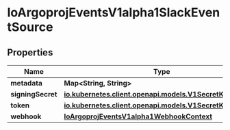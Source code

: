 

# IoArgoprojEventsV1alpha1SlackEventSource


## Properties

Name | Type | Description | Notes
------------ | ------------- | ------------- | -------------
**metadata** | **Map&lt;String, String&gt;** |  |  [optional]
**signingSecret** | [**io.kubernetes.client.openapi.models.V1SecretKeySelector**](io.kubernetes.client.openapi.models.V1SecretKeySelector.md) |  |  [optional]
**token** | [**io.kubernetes.client.openapi.models.V1SecretKeySelector**](io.kubernetes.client.openapi.models.V1SecretKeySelector.md) |  |  [optional]
**webhook** | [**IoArgoprojEventsV1alpha1WebhookContext**](IoArgoprojEventsV1alpha1WebhookContext.md) |  |  [optional]



